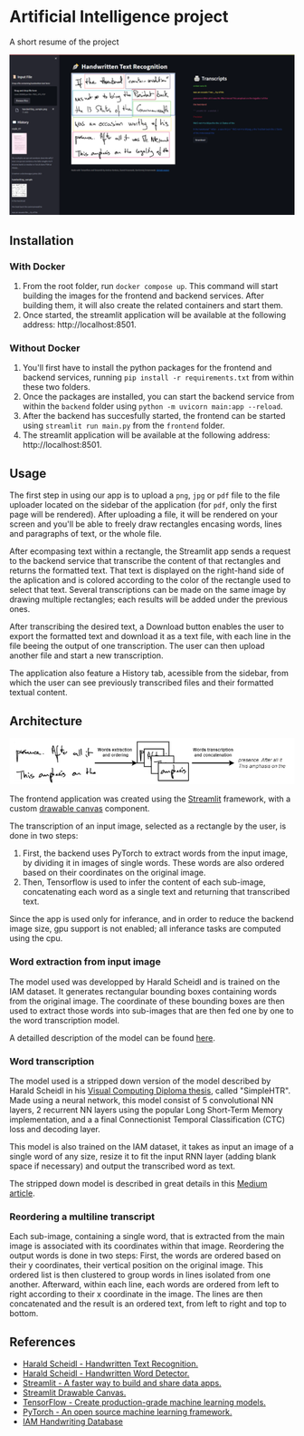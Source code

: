 # Artificial Intelligence project

A short resume of the project

![Streamlit frontend](/images/streamlit_app.png)

## Installation

### With Docker

1. From the root folder, run `docker compose up`. This command will start building the images for the frontend and backend services. After building them, it will also create the related containers and start them.
1.  Once started, the streamlit application will be available at the following address: http://localhost:8501.

### Without Docker

1. You'll first have to install the python packages for the frontend and backend services, running `pip install -r requirements.txt` from within these two folders.
1. Once the packages are installed, you can start the backend service from within the `backend` folder using `python -m uvicorn main:app --reload`.
1. After the backend has succesfully started, the frontend can be started using `streamlit run main.py` from the `frontend` folder.
1. The streamlit application will be available at the following address: http://localhost:8501.

## Usage

The first step in using our app is to upload a `png`, `jpg` or `pdf` file to the file uploader located on the sidebar of the application (for `pdf`, only the first page will be rendered). After uploading a file, it will be rendered on your screen and you'll be able to freely draw rectangles encasing words, lines and paragraphs of text, or the whole file.

After ecompasing text within a rectangle, the Streamlit app sends a request to the backend service that transcribe the content of that rectangles and returns the formatted text. That text is displayed on the right-hand side of the aplication and is colored according to the color of the rectangle used to select that text. Several transcriptions can be made on the same image by drawing multiple rectangles; each results will be added under the previous ones.

After transcribing the desired text, a Download button enables the user to export the formatted text and download it as a text file, with each line in the file beeing the output of one transcription. The user can then upload another file and start a new transcription.

The application also feature a History tab, acessible from the sidebar, from which the user can see previously transcribed files and their formatted textual content.

## Architecture

![Steps](/images/steps.png)

The frontend application was created using the [Streamlit](https://streamlit.io/) framework, with a custom [drawable canvas](https://github.com/andfanilo/streamlit-drawable-canvas) component.

The transcription of an input image, selected as a rectangle by the user, is done in two steps:

1. First, the backend uses PyTorch to extract words from the input image, by dividing it in images of single words. These words are also ordered based on their coordinates on the original image. 
1. Then, Tensorflow is used to infer the content of each sub-image, concatenating each word as a single text and returning that transcribed text. 

Since the app is used only for inferance, and in order to reduce the backend image size, gpu support is not enabled; all inferance tasks are computed using the cpu.

### Word extraction from input image

The model used was developped by Harald Scheidl and is trained on the IAM dataset. It generates rectangular bounding boxes containing words from the original image. The coordinate of these bounding boxes are then used to extract those words into sub-images that are then fed one by one to the word transcription model.

A detailled description of the model can be found [here](https://githubharald.github.io/word_detector.html).

### Word transcription

The model used is a stripped down version of the model described by Harald Scheidl in his [Visual Computing Diploma thesis](https://repositum.tuwien.at/handle/20.500.12708/5409), called "SimpleHTR". Made using a neural network, this model consist of 5 convolutional NN layers, 2 recurrent NN layers using the popular Long Short-Term Memory implementation, and a a final Connectionist Temporal Classification (CTC) loss and decoding layer. 

This model is also trained on the IAM dataset, it takes as input an image of a single word of any size, resize it to fit the input RNN layer (adding blank space if necessary) and output the transcribed word as text.

The stripped down model is described in great details in this [Medium article](https://towardsdatascience.com/build-a-handwritten-text-recognition-system-using-tensorflow-2326a3487cd5).

### Reordering a multiline transcript

Each sub-image, containing a single word, that is extracted from the main image is associated with its coordinates within that image. Reordering the output words is done in two steps: First, the words are ordered based on their y coordinates, their vertical position on the original image. This ordered list is then clustered to group words in lines isolated from one another. Afterward, within each line, each words are ordered from left to right according to their x coordinate in the image. The lines are then concatenated and the result is an ordered text, from left to right and top to bottom.

## References

* [Harald Scheidl - Handwritten Text Recognition.](https://github.com/githubharald/SimpleHTR)
* [Harald Scheidl - Handwritten Word Detector.](https://github.com/githubharald/WordDetectorNN)
* [Streamlit - A faster way to build and share data apps.](https://streamlit.io/)
* [Streamlit Drawable Canvas.](https://github.com/andfanilo/streamlit-drawable-canvas)
* [TensorFlow - Create production-grade machine learning models.](https://www.tensorflow.org/)
* [PyTorch - An open source machine learning framework.](https://pytorch.org/)
* [IAM Handwriting Database](https://fki.tic.heia-fr.ch/databases/iam-handwriting-database)